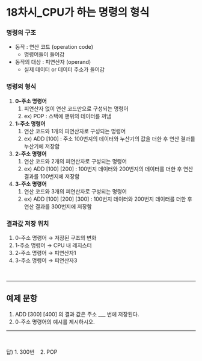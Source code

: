 <!-- @format -->

# **18차시\_CPU가 하는 명령의 형식**

### 명령의 구조

- 동작 : 연산 코드 (operation code)
  - 명령어들이 들어감
- 동작의 대상 : 피연산자 (operand)
  - 실제 데이터 or 데이터 주소가 들어감

### 명령의 형식

1. **0-주소 명령어**
   1. 피연산자 없이 연산 코드만으로 구성되는 명령어
   2. ex) POP : 스택에 맨위의 데이터를 꺼냄
2. **1-주소 명령어**
   1. 연산 코드와 1개의 피연산자로 구성되는 명령어
   2. ex) ADD [100] : 주소 100번지의 데이터와 누산기의 값을 더한 후 연산 결과를 누산기에 저장함
3. **2-주소 명령어**
   1. 연산 코드와 2개의 피연산자로 구성되는 명령어
   2. ex) ADD [100] [200] : 100번지 데이터와 200번지의 데이터를 더한 후 연산 결과를 100번지에 저장함
4. **3-주소 명령어**
   1. 연산 코드와 3개의 피연산자로 구성되는 명령어
   2. ex) ADD [100] [200] [300] : 100번지 데이터와 200번지 데이터를 더한 후 연산 결과를 300번지에 저장함

### 결과값 저장 위치

1. 0-주소 명령어 → 저장된 구조의 변화
2. 1-주소 명령어 → CPU 내 레지스터
3. 2-주소 명령어 → 피연산자1
4. 3-주소 명령어 → 피연산자3

</br>

---

## 예제 문항

1. ADD [300] [400] 의 결과 값은 주소 \_\_\_ 번에 저장된다.
2. 0-주소 명령어의 예시를 제시하시오.

---

</br>

답) 1. 300번 &nbsp;&nbsp; 2. POP
